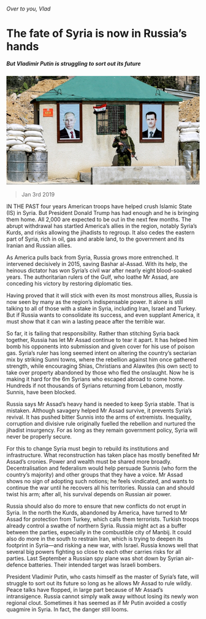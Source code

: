###### Over to you, Vlad

# The fate of Syria is now in Russia’s hands 

##### But Vladimir Putin is struggling to sort out its future 

![image](images/20190105_LDP002_0.jpg) 

> Jan 3rd 2019 

 

IN THE PAST four years American troops have helped crush Islamic State (IS) in Syria. But President Donald Trump has had enough and he is bringing them home. All 2,000 are expected to be out in the next few months. The abrupt withdrawal has startled America’s allies in the region, notably Syria’s Kurds, and risks allowing the jihadists to regroup. It also cedes the eastern part of Syria, rich in oil, gas and arable land, to the government and its Iranian and Russian allies. 

As America pulls back from Syria, Russia grows more entrenched. It intervened decisively in 2015, saving Bashar al-Assad. With its help, the heinous dictator has won Syria’s civil war after nearly eight blood-soaked years. The authoritarian rulers of the Gulf, who loathe Mr Assad, are conceding his victory by restoring diplomatic ties. 

Having proved that it will stick with even its most monstrous allies, Russia is now seen by many as the region’s indispensable power. It alone is still talking to all of those with a stake in Syria, including Iran, Israel and Turkey. But if Russia wants to consolidate its success, and even supplant America, it must show that it can win a lasting peace after the terrible war. 

So far, it is failing that responsibility. Rather than stitching Syria back together, Russia has let Mr Assad continue to tear it apart. It has helped him bomb his opponents into submission and given cover for his use of poison gas. Syria’s ruler has long seemed intent on altering the country’s sectarian mix by striking Sunni towns, where the rebellion against him once gathered strength, while encouraging Shias, Christians and Alawites (his own sect) to take over property abandoned by those who fled the onslaught. Now he is making it hard for the 6m Syrians who escaped abroad to come home. Hundreds if not thousands of Syrians returning from Lebanon, mostly Sunnis, have been blocked. 

Russia says Mr Assad’s heavy hand is needed to keep Syria stable. That is mistaken. Although savagery helped Mr Assad survive, it prevents Syria’s revival. It has pushed bitter Sunnis into the arms of extremists. Inequality, corruption and divisive rule originally fuelled the rebellion and nurtured the jihadist insurgency. For as long as they remain government policy, Syria will never be properly secure. 

For this to change Syria must begin to rebuild its institutions and infrastructure. What reconstruction has taken place has mostly benefited Mr Assad’s cronies. Power and wealth must be shared more broadly. Decentralisation and federalism would help persuade Sunnis (who form the country’s majority) and other groups that they have a voice. Mr Assad shows no sign of adopting such notions; he feels vindicated, and wants to continue the war until he recovers all his territories. Russia can and should twist his arm; after all, his survival depends on Russian air power. 

Russia should also do more to ensure that new conflicts do not erupt in Syria. In the north the Kurds, abandoned by America, have turned to Mr Assad for protection from Turkey, which calls them terrorists. Turkish troops already control a swathe of northern Syria. Russia might act as a buffer between the parties, especially in the combustible city of Manbij. It could also do more in the south to restrain Iran, which is trying to deepen its footprint in Syria—and risking a new war, with Israel. Russia knows well that several big powers fighting so close to each other carries risks for all parties. Last September a Russian spy plane was shot down by Syrian air-defence batteries. Their intended target was Israeli bombers. 

President Vladimir Putin, who casts himself as the master of Syria’s fate, will struggle to sort out its future so long as he allows Mr Assad to rule wildly. Peace talks have flopped, in large part because of Mr Assad’s intransigence. Russia cannot simply walk away without losing its newly won regional clout. Sometimes it has seemed as if Mr Putin avoided a costly quagmire in Syria. In fact, the danger still looms. 

